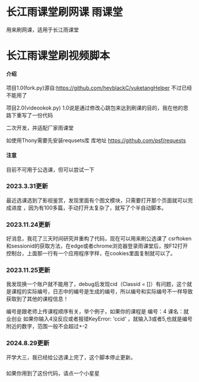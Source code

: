 # 长江雨课堂刷网课 雨课堂
用来刷网课，适用于长江雨课堂
# 长江雨课堂刷视频脚本

#### 介绍

项目1.0(fork.py)源自:https://github.com/heyblackC/yuketangHelper  不过已经不能用了

项目2.0(videookok.py) 1.0说是通过修改心跳包来达到刷课的目的，我在他的思路下重写了一份代码

二次开发，并适配厂家雨课堂

如使用Thony需要先安装requsets库
库地址 https://github.com/psf/requests
#### 注意

目前不可用于公选课，但可以尝试一下
### 2023.3.31更新
最近选课选到了影视鉴赏，发现里面有个图文模块，只需要打开那个页面就可以完成进度
，因为有100多篇，手动打开太复杂了，就写了个半自动脚本。
### 2023.11.24更新
好消息，我花了三天时间研究并重构了代码，现在可以用来刷公选课了
csrftoken和sessionid的获取方法，在edge或者chrome浏览器登录雨课堂后，按F12打开控制台，上面那一行有一个应用程序字样，在cookies里面复制就可以了。
### 2023.11.25更新
我发现换一个账户就不能用了，debug后发现cid（Classid = []）有问题，这个就是课程的实际编号，日志中的编号是生成的编号，所以编号和实际编号不一样导致获取到了其他的课程信息！

编号是跟老师上传课程顺序有关，举个例子，如果你的课程是 编号：4 课名：就业创业 如果你输入4没反应或者报错KeyError: 'ccid' ，就输入3或者5,也就是编号附近的数字，范围一般不会超过+-2
### 2024.8.29更新
开学大三，我已经给公选课上完了，这个脚本停止更新。
###
如果你用到了这份代码，请点一个小星星
###
